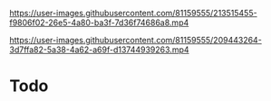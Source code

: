 

https://user-images.githubusercontent.com/81159555/213515455-f9806f02-26e5-4a80-ba3f-7d36f74686a8.mp4



https://user-images.githubusercontent.com/81159555/209443264-3d7ffa82-5a38-4a62-a69f-d13744939263.mp4

# Todo
